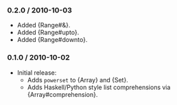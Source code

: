 ### 0.2.0 / 2010-10-03

* Added {Range#&}.
* Added {Range#upto}.
* Added {Range#downto}.

### 0.1.0 / 2010-10-02

* Initial release:
  * Adds `powerset` to {Array} and {Set}.
  * Adds Haskell/Python style list comprehensions via {Array#comprehension}.

